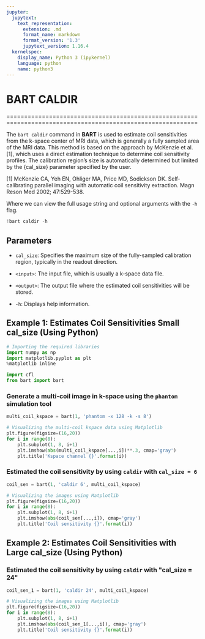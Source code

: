 ```yaml
---
jupyter:
  jupytext:
    text_representation:
      extension: .md
      format_name: markdown
      format_version: '1.3'
      jupytext_version: 1.16.4
  kernelspec:
    display_name: Python 3 (ipykernel)
    language: python
    name: python3
---
```


# BART CALDIR

============================================================================================================

The `bart caldir` command in **BART** is used to estimate coil sensitivities from the k-space center of MRI data, which is generally a fully sampled area of the MRI data. This method is based on the approach by McKenzie et al. [1], which uses a direct estimation technique to determine coil sensitivity profiles. The calibration region’s size is automatically determined but limited by the {cal_size} parameter specified by the user.

[1] McKenzie CA, Yeh EN, Ohliger MA, Price MD, Sodickson DK.  Self-calibrating parallel imaging with automatic coil sensitivity extraction.  Magn Reson Med 2002; 47:529-538.

Where we can view the full usage string and optional arguments with the `-h` flag.

```python
!bart caldir -h
```

## Parameters

- `cal_size`: Specifies the maximum size of the fully-sampled calibration region, typically in the readout direction.
  
- `<input>`: The input file, which is usually a k-space data file.

- `<output>`: The output file where the estimated coil sensitivities will be stored.

- `-h`: Displays help information.


## Example 1: Estimates Coil Sensitivities Small cal_size  (Using Python)

```python
# Importing the required libraries
import numpy as np
import matplotlib.pyplot as plt
%matplotlib inline

import cfl
from bart import bart
```

### Generate a multi-coil image in k-space using the `phantom` simulation tool 

```python
multi_coil_kspace = bart(1, 'phantom -x 128 -k -s 8')
```

```python
# Visualizing the multi-coil kspace data using Matplotlib 
plt.figure(figsize=(16,20))
for i in range(8):
    plt.subplot(1, 8, i+1)
    plt.imshow(abs(multi_coil_kspace[...,i])**.3, cmap='gray')
    plt.title('Kspace channel {}'.format(i))
```

### Estimated the coil sensitivity by using `caldir` with `cal_size = 6`

```python
coil_sen = bart(1, 'caldir 6', multi_coil_kspace)
```

```python
# Visualizing the images using Matplotlib 
plt.figure(figsize=(16,20))
for i in range(8):
    plt.subplot(1, 8, i+1)
    plt.imshow(abs(coil_sen[...,i]), cmap='gray')
    plt.title('Coil sensitivity {}'.format(i))
```

## Example 2: Estimates Coil Sensitivities with Large cal_size  (Using Python)


### Estimated the coil sensitivity by using `caldir` with "cal_size = 24"

```python
coil_sen_1 = bart(1, 'caldir 24', multi_coil_kspace)
```

```python
# Visualizing the images using Matplotlib 
plt.figure(figsize=(16,20))
for i in range(8):
    plt.subplot(1, 8, i+1)
    plt.imshow(abs(coil_sen_1[...,i]), cmap='gray')
    plt.title('Coil sensitivity {}'.format(i))
```
